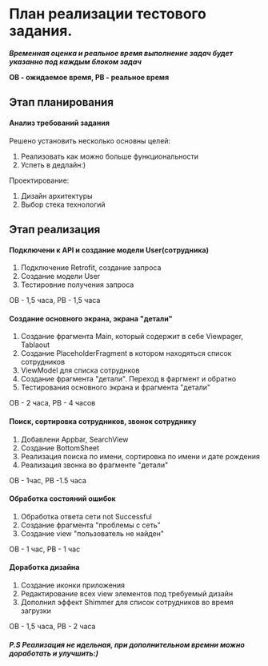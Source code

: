 # План реализации тестового задания.
***Временная оценка и реальное время выполнение задач будет указанно под каждым блоком задач***

**ОВ - ожидаемое время, РВ - реальное время**

## Этап планирования

#### Анализ требований задания 

Решено установить несколько основны целей:
1. Реализовать как можно больше функциональности
2. Успеть в дедлайн:)

Проектирование:
1. Дизайн архитектуры  
2. Выбор стека технологий



## Этап реализация

#### Подключени к API и создание модели User(сотрудника)
1. Подключение Retrofit, создание запроса 
2. Создание модели User
3. Тестировние получения запроса
    
ОВ - 1,5 часа,  РВ - 1,5 часа
 
 
#### Создание основного экрана, экрана "детали"
 1. Создание фрагмента Main, который содержит в себе Viewpager, Tablaout
 2. Создание PlaceholderFragment в котором находяться список сотрудников
 3. ViewModel для списка сотруднков
 4. Создание фрагмента "детали". Переход в фаргмент и обратно
 5. Тестирования основного экрана и фрагмента "детали"

ОВ - 2 часа,  РВ - 4 часов 


#### Поиск, сортировка сотрудников, звонок сотруднику
  1. Добавлени Appbar, SearchView
  2. Создание BottomSheet
  3. Реализация поиска по имени, сортировка по имени и дате рождения
  4. Реализация звонка во фрагменте "детали"

ОВ - 1час, РВ -1.5 часа 

#### Обработка состояний ошибок
1. Обработка ответа сети not Successful
2. Создание фрагмента "проблемы с сеть"
3. Создание view "пользователь не найден" 

ОВ - 1 час,  РВ - 1 час


#### Доработка дизайна
1. Создание иконки приложения
2. Редактирование всех view элементов под требуемый дизайн
3. Дополнил эффект Shimmer для список сотрудников во время загрузки

ОВ - 1,5 часа,  РВ - 2 часа 

##### P.S Реализация не идельная, при дополнительном времни можно доработать и улучшить:)
